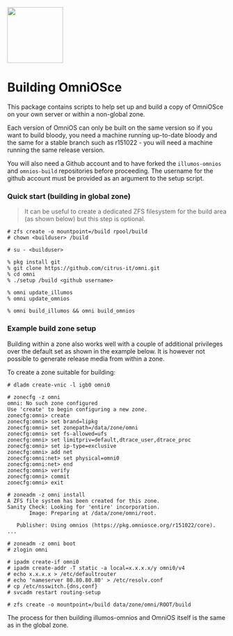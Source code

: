 <img src="http://www.omniosce.org/OmniOSce_logo.svg" height="128">

# Building OmniOSce

This package contains scripts to help set up and build a copy of
OmniOSce on your own server or within a non-global zone.

Each version of OmniOS can only be built on the same version so if you want
to build bloody, you need a machine running up-to-date bloody and the same
for a stable branch such as r151022 - you will need a machine running the
same release version.

You will also need a Github account and to have forked the `illumos-omnios`
and `omnios-build` repositories before proceeding. The username for the
github account must be provided as an argument to the setup script.

### Quick start (building in global zone)

> It can be useful to create a dedicated ZFS filesystem for the build
> area (as shown below) but this step is optional.

```
# zfs create -o mountpoint=/build rpool/build
# chown <builduser> /build

# su - <builduser>

% pkg install git
% git clone https://github.com/citrus-it/omni.git
% cd omni
% ./setup /build <github username>

% omni update_illumos
% omni update_omnios

% omni build_illumos && omni build_omnios
```

### Example build zone setup

Building within a zone also works well with a couple of additional privileges
over the default set as shown in the example below. It is however not
possible to generate release media from within a zone.

To create a zone suitable for building:

```
# dladm create-vnic -l igb0 omni0

# zonecfg -z omni
omni: No such zone configured
Use 'create' to begin configuring a new zone.
zonecfg:omni> create
zonecfg:omni> set brand=lipkg
zonecfg:omni> set zonepath=/data/zone/omni
zonecfg:omni> set fs-allowed=ufs
zonecfg:omni> set limitpriv=default,dtrace_user,dtrace_proc
zonecfg:omni> set ip-type=exclusive
zonecfg:omni> add net
zonecfg:omni:net> set physical=omni0
zonecfg:omni:net> end
zonecfg:omni> verify
zonecfg:omni> commit
zonecfg:omni> exit

# zoneadm -z omni install
A ZFS file system has been created for this zone.
Sanity Check: Looking for 'entire' incorporation.
       Image: Preparing at /data/zone/omni/root.

   Publisher: Using omnios (https://pkg.omniosce.org/r151022/core).
...

# zoneadm -z omni boot
# zlogin omni

# ipadm create-if omni0
# ipadm create-addr -T static -a local=x.x.x.x/y omni0/v4
# echo x.x.x.x > /etc/defaultrouter
# echo 'nameserver 80.80.80.80' > /etc/resolv.conf
# cp /etc/nsswitch.{dns,conf}
# svcadm restart routing-setup

# zfs create -o mountpoint=/build data/zone/omni/ROOT/build

```

The process for then building illumos-omnios and OmniOS itself is the
same as in the global zone.

